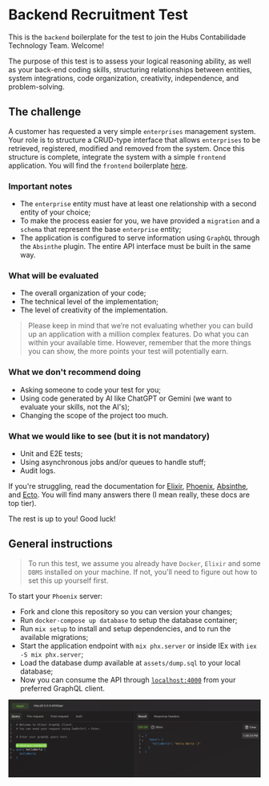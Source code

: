# Backend Recruitment Test

This is the `backend` boilerplate for the test to join the Hubs Contabilidade Technology Team. Welcome!

The purpose of this test is to assess your logical reasoning ability, as well as your back-end coding skills, structuring relationships between entities, system integrations, code organization, creativity, independence, and problem-solving.

## The challenge

A customer has requested a very simple `enterprises` management system. Your role is to structure a CRUD-type interface that allows `enterprises` to be retrieved, registered, modified and removed from the system. Once this structure is complete, integrate the system with a simple `frontend` application. You will find the `frontend` boilerplate [here](https://github.com/hubs-contabilidade/frontend-recruitment-test).

### Important notes

- The `enterprise` entity must have at least one relationship with a second entity of your choice;
- To make the process easier for you, we have provided a `migration` and a `schema` that represent the base `enterprise` entity;
- The application is configured to serve information using `GraphQL` through the `Absinthe` plugin. The entire API interface must be built in the same way.

### What will be evaluated

- The overall organization of your code;
- The technical level of the implementation;
- The level of creativity of the implementation.

> Please keep in mind that we’re not evaluating whether you can build up an application with a million complex features. Do what you can within your available time. However, remember that the more things you can show, the more points your test will potentially earn.

### What we don't recommend doing

- Asking someone to code your test for you;
- Using code generated by AI like ChatGPT or Gemini (we want to evaluate your skills, not the AI's);
- Changing the scope of the project too much.

### What we would like to see (but it is not mandatory)

- Unit and E2E tests;
- Using asynchronous jobs and/or queues to handle stuff;
- Audit logs.

If you're struggling, read the documentation for [Elixir](https://hexdocs.pm/elixir/1.18.1/introduction.html), [Phoenix](https://hexdocs.pm/phoenix/Phoenix.html), [Absinthe](https://hexdocs.pm/absinthe/), and [Ecto](https://hexdocs.pm/ecto/Ecto.html). You will find many answers there (I mean really, these docs are top tier).

The rest is up to you! Good luck!

## General instructions

> To run this test, we assume you already have `Docker`, `Elixir` and some `DBMS` installed on your machine. If not, you'll need to figure out how to set this up yourself first.

To start your `Phoenix` server:

- Fork and clone this repository so you can version your changes;
- Run `docker-compose up database` to setup the database container;
- Run `mix setup` to install and setup dependencies, and to run the available migrations;
- Start the application endpoint with `mix phx.server` or inside IEx with `iex -S mix phx.server`;
- Load the database dump available at `assets/dump.sql` to your local database;
- Now you can consume the API through [`localhost:4000`](http://localhost:4000) from your preferred GraphQL client.

![GraphQL Client](assets/images/altair.png)
